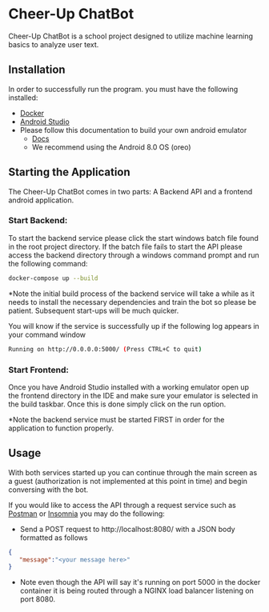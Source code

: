 # Cheer-Up ChatBot

Cheer-Up ChatBot is a school project designed to utilize machine learning basics to analyze user text.

## Installation

In order to successfully run the program. you must have the following installed:
- [Docker](https://docs.docker.com/get-docker/)
- [Android Studio](https://developer.android.com/studio)
- Please follow this documentation to build your own android emulator
    - [Docs](https://developer.android.com/studio/run/managing-avds)
   - We recommend using the Android 8.0 OS (oreo)

## Starting the Application
The Cheer-Up ChatBot comes in two parts: A Backend API and a frontend android application.

### Start Backend:
To start the backend service please click the start windows batch file found in the root project directory. If the batch file fails to start the API please access the backend directory through a windows command prompt and run the following command:

```bash
docker-compose up --build
```
*Note the initial build process of the backend service will take a while as it needs to install the necessary dependencies and train the bot so please be patient. Subsequent start-ups will be much quicker.

You will know if the service is successfully up if the following log appears in your command window

```bash
Running on http://0.0.0.0:5000/ (Press CTRL+C to quit)
```
### Start Frontend:
Once you have Android Studio installed with a working emulator open up the frontend directory in the IDE and make sure your emulator is selected in the build taskbar. Once this is done simply click on the run option.

*Note the backend service must be started FIRST in order for the application to function properly.


## Usage

With both services started up you can continue through the main screen as a guest (authorization is not implemented at this point in time) and begin conversing with the bot.

If you would like to access the API through a request service such as [Postman](https://www.postman.com/) or [Insomnia](https://insomnia.rest/) you may do the following:

- Send a POST request to http://localhost:8080/ with a JSON body formatted as follows
```json
{
   "message":"<your message here>"
}
``` 
- Note even though the API will say it's running on port 5000 in the docker container it is being routed through a NGINX load balancer listening on port 8080.
